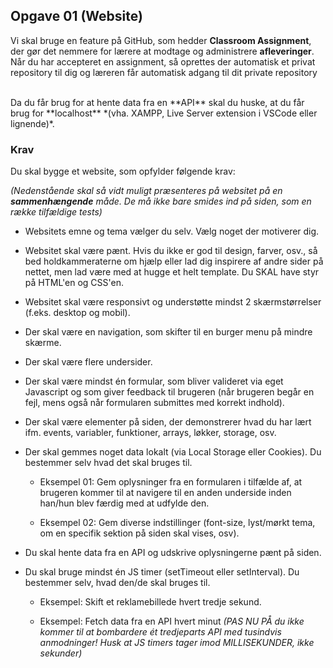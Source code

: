 
## **Opgave 01 (Website)**
Vi skal bruge en feature på GitHub, som hedder **Classroom Assignment**, der gør det nemmere for lærere at modtage og administrere **afleveringer**. Når du har accepteret en assignment, så oprettes der automatisk et privat repository til dig og læreren får automatisk adgang til dit private repository

<br>
Da du får brug for at hente data fra en **API** skal du huske, at du får brug for **localhost** *(vha. XAMPP, Live Server extension i VSCode eller lignende)*.


### **Krav**
Du skal bygge et website, som opfylder følgende krav:

*(Nedenstående skal så vidt muligt præsenteres på websitet på en **sammenhængende** måde. De må ikke bare smides ind på siden, som en række tilfældige tests)*

* Websitets emne og tema vælger du selv. Vælg noget der motiverer dig.

* Websitet skal være pænt. Hvis du ikke er god til design, farver, osv., så bed holdkammeraterne om hjælp eller lad dig inspirere af andre sider på nettet, men lad være med at hugge et helt template. Du SKAL have styr på HTML'en og CSS'en.

* Websitet skal være responsivt og understøtte mindst 2 skærmstørrelser (f.eks. desktop og mobil).

* Der skal være en navigation, som skifter til en burger menu på mindre skærme.

* Der skal være flere undersider.

* Der skal være mindst én formular, som bliver valideret via eget Javascript og som giver feedback til brugeren (når brugeren begår en fejl, mens også når formularen submittes med korrekt indhold).

* Der skal være elementer på siden, der demonstrerer hvad du har lært ifm. events, variabler, funktioner, arrays, løkker, storage, osv.

* Der skal gemmes noget data lokalt (via Local Storage eller Cookies). Du bestemmer selv hvad det skal bruges til.

	* Eksempel 01: Gem oplysninger fra en formularen i tilfælde af, at brugeren kommer til at navigere til en anden underside inden han/hun blev færdig med at udfylde den.
	
	* Eksempel 02: Gem diverse indstillinger  (font-size, lyst/mørkt tema, om en specifik sektion på siden skal vises, osv).

* Du skal hente data fra en API og udskrive oplysningerne pænt på siden.

* Du skal bruge mindst én JS timer (setTimeout eller setInterval). Du bestemmer selv, hvad den/de skal bruges til.

	* Eksempel: Skift et reklamebillede hvert tredje sekund.

	* Eksempel: Fetch data fra en API hvert minut *(PAS NU PÅ du ikke kommer til at bombardere ét tredjeparts API med tusindvis anmodninger! Husk at JS timers tager imod MILLISEKUNDER, ikke sekunder)*


